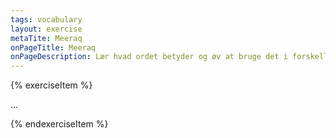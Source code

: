 ```yaml
---
tags: vocabulary
layout: exercise
metaTite: Meeraq
onPageTitle: Meeraq
onPageDescription: Lær hvad ordet betyder og øv at bruge det i forskellige sammenhænge
---
```


{% exerciseItem %}

...

{% endexerciseItem %}

